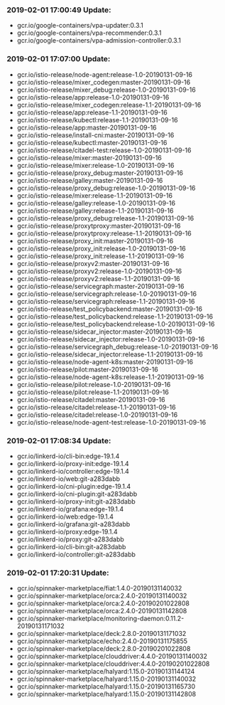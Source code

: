 ### 2019-02-01 17:00:49 Update:

- gcr.io/google-containers/vpa-updater:0.3.1
- gcr.io/google-containers/vpa-recommender:0.3.1
- gcr.io/google-containers/vpa-admission-controller:0.3.1
### 2019-02-01 17:07:00 Update:

- gcr.io/istio-release/node-agent:release-1.0-20190131-09-16
- gcr.io/istio-release/mixer_codegen:master-20190131-09-16
- gcr.io/istio-release/mixer_debug:release-1.0-20190131-09-16
- gcr.io/istio-release/app:release-1.0-20190131-09-16
- gcr.io/istio-release/mixer_codegen:release-1.1-20190131-09-16
- gcr.io/istio-release/app:release-1.1-20190131-09-16
- gcr.io/istio-release/kubectl:release-1.1-20190131-09-16
- gcr.io/istio-release/app:master-20190131-09-16
- gcr.io/istio-release/install-cni:master-20190131-09-16
- gcr.io/istio-release/kubectl:master-20190131-09-16
- gcr.io/istio-release/citadel-test:release-1.0-20190131-09-16
- gcr.io/istio-release/mixer:master-20190131-09-16
- gcr.io/istio-release/mixer:release-1.0-20190131-09-16
- gcr.io/istio-release/proxy_debug:master-20190131-09-16
- gcr.io/istio-release/galley:master-20190131-09-16
- gcr.io/istio-release/proxy_debug:release-1.0-20190131-09-16
- gcr.io/istio-release/mixer:release-1.1-20190131-09-16
- gcr.io/istio-release/galley:release-1.0-20190131-09-16
- gcr.io/istio-release/galley:release-1.1-20190131-09-16
- gcr.io/istio-release/proxy_debug:release-1.1-20190131-09-16
- gcr.io/istio-release/proxytproxy:master-20190131-09-16
- gcr.io/istio-release/proxytproxy:release-1.1-20190131-09-16
- gcr.io/istio-release/proxy_init:master-20190131-09-16
- gcr.io/istio-release/proxy_init:release-1.0-20190131-09-16
- gcr.io/istio-release/proxy_init:release-1.1-20190131-09-16
- gcr.io/istio-release/proxyv2:master-20190131-09-16
- gcr.io/istio-release/proxyv2:release-1.0-20190131-09-16
- gcr.io/istio-release/proxyv2:release-1.1-20190131-09-16
- gcr.io/istio-release/servicegraph:master-20190131-09-16
- gcr.io/istio-release/servicegraph:release-1.0-20190131-09-16
- gcr.io/istio-release/servicegraph:release-1.1-20190131-09-16
- gcr.io/istio-release/test_policybackend:master-20190131-09-16
- gcr.io/istio-release/test_policybackend:release-1.1-20190131-09-16
- gcr.io/istio-release/test_policybackend:release-1.0-20190131-09-16
- gcr.io/istio-release/sidecar_injector:master-20190131-09-16
- gcr.io/istio-release/sidecar_injector:release-1.0-20190131-09-16
- gcr.io/istio-release/servicegraph_debug:release-1.0-20190131-09-16
- gcr.io/istio-release/sidecar_injector:release-1.1-20190131-09-16
- gcr.io/istio-release/node-agent-k8s:master-20190131-09-16
- gcr.io/istio-release/pilot:master-20190131-09-16
- gcr.io/istio-release/node-agent-k8s:release-1.1-20190131-09-16
- gcr.io/istio-release/pilot:release-1.0-20190131-09-16
- gcr.io/istio-release/pilot:release-1.1-20190131-09-16
- gcr.io/istio-release/citadel:master-20190131-09-16
- gcr.io/istio-release/citadel:release-1.1-20190131-09-16
- gcr.io/istio-release/citadel:release-1.0-20190131-09-16
- gcr.io/istio-release/node-agent-test:release-1.0-20190131-09-16
### 2019-02-01 17:08:34 Update:

- gcr.io/linkerd-io/cli-bin:edge-19.1.4
- gcr.io/linkerd-io/proxy-init:edge-19.1.4
- gcr.io/linkerd-io/controller:edge-19.1.4
- gcr.io/linkerd-io/web:git-a283dabb
- gcr.io/linkerd-io/cni-plugin:edge-19.1.4
- gcr.io/linkerd-io/cni-plugin:git-a283dabb
- gcr.io/linkerd-io/proxy-init:git-a283dabb
- gcr.io/linkerd-io/grafana:edge-19.1.4
- gcr.io/linkerd-io/web:edge-19.1.4
- gcr.io/linkerd-io/grafana:git-a283dabb
- gcr.io/linkerd-io/proxy:edge-19.1.4
- gcr.io/linkerd-io/proxy:git-a283dabb
- gcr.io/linkerd-io/cli-bin:git-a283dabb
- gcr.io/linkerd-io/controller:git-a283dabb
### 2019-02-01 17:20:31 Update:

- gcr.io/spinnaker-marketplace/fiat:1.4.0-20190131140032
- gcr.io/spinnaker-marketplace/orca:2.4.0-20190131140032
- gcr.io/spinnaker-marketplace/orca:2.4.0-20190201022808
- gcr.io/spinnaker-marketplace/orca:2.4.0-20190131142808
- gcr.io/spinnaker-marketplace/monitoring-daemon:0.11.2-20190131171032
- gcr.io/spinnaker-marketplace/deck:2.8.0-20190131171032
- gcr.io/spinnaker-marketplace/echo:2.4.0-20190131175855
- gcr.io/spinnaker-marketplace/deck:2.8.0-20190201022808
- gcr.io/spinnaker-marketplace/clouddriver:4.4.0-20190131140032
- gcr.io/spinnaker-marketplace/clouddriver:4.4.0-20190201022808
- gcr.io/spinnaker-marketplace/halyard:1.15.0-20190131144124
- gcr.io/spinnaker-marketplace/halyard:1.15.0-20190131140032
- gcr.io/spinnaker-marketplace/halyard:1.15.0-20190131165730
- gcr.io/spinnaker-marketplace/halyard:1.15.0-20190131142808
